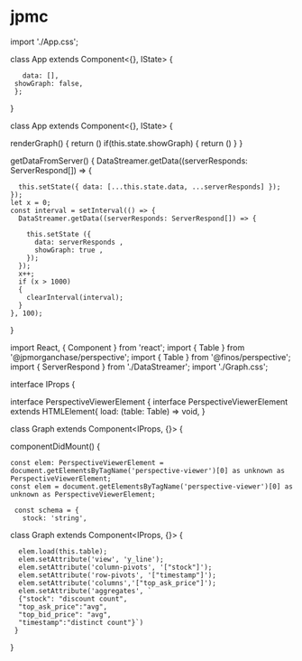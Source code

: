 # jpmc

 import './App.css';

class App extends Component<{}, IState> {
     
       data: [],
     showGraph: false,
     };
   }
 
 class App extends Component<{}, IState> {
    
   renderGraph() {
    return (<Graph data={this.state.data}/>)
    if(this.state.showGraph) {
      return (<Graph data={this.state.data}/>)
    }
   }
 
   
   getDataFromServer() {
    DataStreamer.getData((serverResponds: ServerRespond[]) => {
     
      this.setState({ data: [...this.state.data, ...serverResponds] });
    });
    let x = 0;
    const interval = setInterval(() => {
      DataStreamer.getData((serverResponds: ServerRespond[]) => {
      
        this.setState ({
          data: serverResponds ,
          showGraph: true ,
        });
      });
      x++;
      if (x > 1000)
      {
        clearInterval(interval);
      } 
    }, 100);
   }
 
  

 import React, { Component } from 'react';
import { Table } from '@jpmorganchase/perspective';
import { Table } from '@finos/perspective';
 import { ServerRespond } from './DataStreamer';
 import './Graph.css';
 
 interface IProps {
  
interface PerspectiveViewerElement {
interface PerspectiveViewerElement extends HTMLElement{
   load: (table: Table) => void,
 }
 
class Graph extends Component<IProps, {}> {
 
   componentDidMount() {
    
    const elem: PerspectiveViewerElement = document.getElementsByTagName('perspective-viewer')[0] as unknown as PerspectiveViewerElement;
    const elem = document.getElementsByTagName('perspective-viewer')[0] as unknown as PerspectiveViewerElement;
 
     const schema = {
       stock: 'string',
class Graph extends Component<IProps, {}> {
 
      elem.load(this.table);
      elem.setAttribute('view', 'y_line');
      elem.setAttribute('column-pivots', '["stock"]');
      elem.setAttribute('row-pivots', '["timestamp"]');
      elem.setAttribute('columns','["top_ask_price"]');
      elem.setAttribute('aggregates', `
      {"stock": "discount count",
      "top_ask_price":"avg",
      "top_bid_price": "avg",
      "timestamp":"distinct count"}`)
     }
   }
